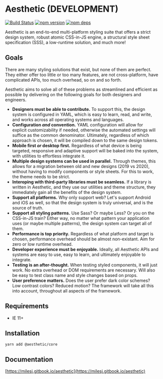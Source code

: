 # Aesthetic (DEVELOPMENT)

[![Build Status](https://github.com/milesj/aesthetic/workflows/Build/badge.svg)](https://github.com/milesj/aesthetic/actions?query=branch%3Amaster)
[![npm version](https://badge.fury.io/js/%40aesthetic%core.svg)](https://www.npmjs.com/package/@aesthetic/core)
[![npm deps](https://david-dm.org/milesj/aesthetic.svg?path=packages/core)](https://www.npmjs.com/package/@aesthetic/core)

Aesthetic is an end-to-end multi-platform styling suite that offers a strict design system, robust
atomic CSS-in-JS engine, a structural style sheet specification (SSS), a low-runtime solution, and
much more!

## Goals

There are many styling solutions that exist, but none of them are perfect. They either offer too
little or too many features, are not cross-platform, have complicated APIs, too much overhead, so on
and so forth.

Aesthetic aims to solve all of these problems as streamlined and efficient as possible by delivering
on the following goals for both designers and engineers.

- **Designers must be able to contribute.** To support this, the design system is configured in
  YAML, which is easy to learn, read, and write, and works across all operating systems and
  languages.
- **Configuration _and_ convention.** YAML configuration will allow for explicit customizability if
  needed, otherwise the automated settings will suffice as the common denominator. Ultimately,
  regardless of which approach is chosen, it will be compiled down to the same design tokens.
- **Mobile first _or_ desktop first.** Regardless of what device is being targeted, responsive and
  adaptive support will be baked into the system, with utilities to effortless integrate it.
- **Multiple design systems can be used in parallel.** Through themes, this allows for a migration
  between old and new designs (2019 vs 2020), without having to modify components or style sheets.
  For this to work, the theme needs to be strict.
- **Interoping with third-party libraries must be seamless.** If a library is written in Aesthetic,
  and they use our utilities and theme structure, they immediately gain all the benefits of the
  design system.
- **Support all platforms.** Why only support web? Let's support Android and iOS as well, so that
  the design system is truly universal, and is the source of truth.
- **Support all styling patterns.** Use Sass? Or maybe Less? Or you on the CSS-in-JS train? Either
  way, no matter what pattern your application uses (or maybe multiple patterns), the design system
  can target all of them.
- **Performance is top priority.** Regardless of what platform and target is chosen, performance
  overhead should be almost non-existant. Aim for zero or low runtime overhead.
- **Developer experience must be enjoyable.** Ideally, all Aesthetic APIs and systems are easy to
  use, easy to learn, and ultimately enjoyable to integrate.
- **Testing is an after-thought.** When testing styled components, it will just work. No extra
  overhead or DOM requirements are necessary. Will also be easy to test class name and style changes
  based on props.
- **User preference matters.** Does the user prefer dark color schemes? Low contrast colors? Reduced
  motion? The framework will take all this into account, throughout all aspects of the framework.

## Requirements

- IE 11+

## Installation

```
yarn add @aesthetic/core
```

## Documentation

[https://milesj.gitbook.io/aesthetic](https://milesj.gitbook.io/aesthetic)
